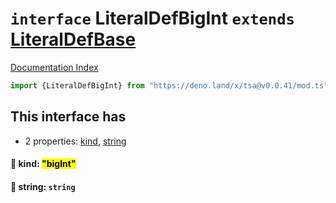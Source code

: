 # `interface` LiteralDefBigInt `extends` [LiteralDefBase](../private.interface.LiteralDefBase/README.md)

[Documentation Index](../README.md)

```ts
import {LiteralDefBigInt} from "https://deno.land/x/tsa@v0.0.41/mod.ts"
```

## This interface has

- 2 properties:
[kind](#-kind-bigint),
[string](#-string-string)


#### 📄 kind: <mark>"bigInt"</mark>



#### 📄 string: `string`



